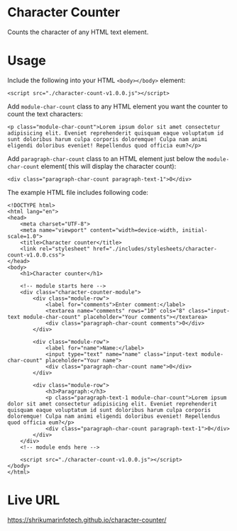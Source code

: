 # Character Counter
Counts the character of any HTML text element.

# Usage

Include the following into your HTML `<body></body>` element:
```
<script src="./character-count-v1.0.0.js"></script>
```

Add `module-char-count` class to any HTML element you want the counter to count the text characters:
```
<p class="module-char-count">Lorem ipsum dolor sit amet consectetur adipisicing elit. Eveniet reprehenderit quisquam eaque voluptatum id sunt doloribus harum culpa corporis doloremque! Culpa nam animi eligendi doloribus eveniet! Repellendus quod officia eum?</p>
```

Add `paragraph-char-count` class to an HTML element just below the `module-char-count` element( this will display the character count):
```
<div class="paragraph-char-count paragraph-text-1">0</div>
```

The example HTML file includes following code:
```
<!DOCTYPE html>
<html lang="en">
<head>
    <meta charset="UTF-8">
    <meta name="viewport" content="width=device-width, initial-scale=1.0">
    <title>Character counter</title>
    <link rel="stylesheet" href="./includes/stylesheets/character-count-v1.0.0.css">
</head>
<body>
    <h1>Character counter</h1>

    <!-- module starts here -->
    <div class="character-counter-module">
        <div class="module-row">
            <label for="comments">Enter comment:</label>
            <textarea name="comments" rows="10" cols="8" class="input-text module-char-count" placeholder="Your comments"></textarea>
            <div class="paragraph-char-count comments">0</div>
        </div>

        <div class="module-row">
            <label for="name">Name:</label>
            <input type="text" name="name" class="input-text module-char-count" placeholder="Your name">
            <div class="paragraph-char-count name">0</div>
        </div>

        <div class="module-row">
            <h3>Paragraph:</h3>
            <p class="paragraph-text-1 module-char-count">Lorem ipsum dolor sit amet consectetur adipisicing elit. Eveniet reprehenderit quisquam eaque voluptatum id sunt doloribus harum culpa corporis doloremque! Culpa nam animi eligendi doloribus eveniet! Repellendus quod officia eum?</p>
            <div class="paragraph-char-count paragraph-text-1">0</div>
        </div>
    </div>
    <!-- module ends here -->

    <script src="./character-count-v1.0.0.js"></script>
</body>
</html>
```

# Live URL
https://shrikumarinfotech.github.io/character-counter/